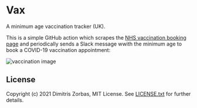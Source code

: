 # Vax

A minimum age vaccination tracker (UK).

This is a simple GitHub action which scrapes the [NHS vaccination booking page][nhs-booking] and
periodically sends a Slack message wwith the minimum age to book a COVID-19 vaccination appointment:

![vaccination image](https://i.postimg.cc/3xPjmP0S/vax.png)

[nhs-booking]: https://www.nhs.uk/conditions/coronavirus-covid-19/coronavirus-vaccination/book-coronavirus-vaccination/

## License

Copyright (c) 2021 Dimitris Zorbas, MIT License.
See [LICENSE.txt](https://github.com/zorbash/vax/blob/master/LICENSE.txt) for further details.
